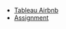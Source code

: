 - [Tableau Airbnb](https://public.tableau.com/app/profile/kuldeep.saini6774/viz/AirbnbImageAnalysis/Dashboard1?publish=yes)
- [Assignment](https://public.tableau.com/app/profile/kuldeep.saini6774/viz/ProductAnalysticsAssignemnt/ProductAnalysticsAssignment?publish=yes)